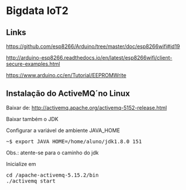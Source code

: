 # Bigdata IoT2

## Links

https://github.com/esp8266/Arduino/tree/master/doc/esp8266wifi#id19

http://arduino-esp8266.readthedocs.io/en/latest/esp8266wifi/client-secure-examples.html

https://www.arduino.cc/en/Tutorial/EEPROMWrite

## Instalação do ActiveMQ´no Linux

Baixar de: http://activemq.apache.org/activemq-5152-release.html

Baixar também o JDK

Configurar a variável de ambiente JAVA_HOME

<pre>
~$ export JAVA_HOME=/home/aluno/jdk1.8.0_151
</pre>
Obs.: atente-se para o caminho do jdk

Inicialize em 
<pre>
cd /apache-activemq-5.15.2/bin
./activemq start
</pre>
